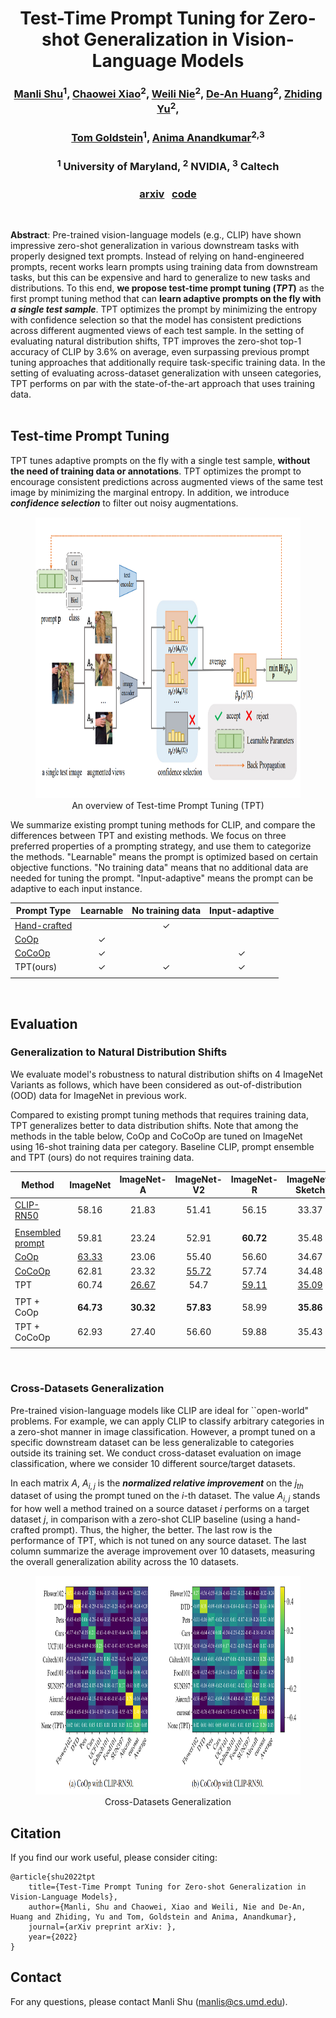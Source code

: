 # <center>Test-Time Prompt Tuning for Zero-shot Generalization in Vision-Language Models 
### <center>[Manli Shu]()<sup>1</sup>, [Chaowei Xiao](https://xiaocw11.github.io/)<sup>2</sup>, [Weili Nie](https://weilinie.github.io/)<sup>2</sup>, [De-An Huang](https://ai.stanford.edu/~dahuang/)<sup>2</sup>, [Zhiding Yu](https://chrisding.github.io/)<sup>2</sup>,       
### <center>[Tom Goldstein](https://www.cs.umd.edu/~tomg/)<sup>1</sup>, [Anima Anandkumar](http://tensorlab.cms.caltech.edu/users/anima/)<sup>2,3</sup>
### <center><sup>1</sup> University of Maryland, <sup>2</sup> NVIDIA, <sup>3</sup> Caltech

### <center> [arxiv]() &nbsp; [code]()
<br />

**Abstract**: Pre-trained vision-language models (e.g., CLIP) have shown impressive zero-shot
generalization in various downstream tasks with properly designed text prompts. Instead of relying on hand-engineered prompts, recent works learn prompts using training data from downstream tasks, but this can be expensive and hard to generalize to new tasks and distributions. To this end, **we propose test-time prompt tuning (*TPT*)** as the first prompt tuning method that can **learn adaptive prompts on the fly with *a single test sample***. TPT optimizes the prompt by minimizing the entropy with confidence selection so that the model has consistent predictions across different augmented views of each test sample. In the setting of evaluating natural distribution shifts, TPT improves the zero-shot top-1 accuracy of CLIP by 3.6% on average, even surpassing previous prompt tuning approaches that additionally require task-specific training data. In the setting of evaluating across-dataset generalization with unseen categories, TPT performs on par with the state-of-the-art approach that uses training data.  
<br /> 

## Test-time Prompt Tuning
TPT tunes adaptive prompts on the fly with a single test sample, **without the need of training data or annotations**. TPT optimizes the prompt to encourage consistent predictions across augmented views of the same test image by minimizing the marginal entropy. In addition, we introduce ***confidence selection*** to filter out noisy augmentations.

<!-- ![tpt-intro](assets/tpt-intro.png "An overview of Test-time Prompt Tuning (TPT).") -->
<figure>
<center>
    <img src="assets/tpt-intro.png", width="7500", height="450">
    <figcaption>An overview of Test-time Prompt Tuning (TPT)</figcaption>
</figure>

We summarize existing prompt tuning methods for CLIP, and compare the differences between TPT and existing methods. We focus on three preferred properties of a prompting strategy, and use them to categorize the methods. "Learnable" means the prompt is optimized based on certain objective functions. "No training data" means that no additional data are needed for tuning the prompt. "Input-adaptive" means the prompt can be adaptive to each input instance.

<center>

| Prompt Type  | Learnable | No training data | Input-adaptive |
|--------------|:---------:|:----------------:|:--------------:|
| [Hand-crafted](https://arxiv.org/abs/2103.00020) |           |       &check;    |                |
| [CoOp](https://arxiv.org/abs/2109.01134)          |  &check;  |                  |                |
| [CoCoOp](https://arxiv.org/abs/2203.05557)       |  &check;  |                  |   &check;      |
| TPT(ours)    |  &check;  |       &check;    |    &check;     |
||
</center>
<br />

## Evaluation


### Generalization to Natural Distribution Shifts

We evaluate model's robustness to natural distribution shifts on 4 ImageNet Variants as follows, which have been considered as out-of-distribution (OOD) data for ImageNet in previous work.

Compared to existing prompt tuning methods that requires training data, TPT generalizes better to data distribution shifts. Note that among the methods in the table below, CoOp and CoCoOp are tuned on ImageNet using 16-shot training data per category. Baseline CLIP, prompt ensemble and TPT (ours) do not requires training data.
<center>

| Method           | ImageNet | ImageNet-A | ImageNet-V2 | ImageNet-R | ImageNet-Sketch | Average | OOD Average |
|------------------|:--------:|:----------:|:-----------:|:----------:|:---------------:|:-------:|:-----------:|
| [CLIP-RN50](https://arxiv.org/abs/2103.00020)       |   58.16  |    21.83   |    51.41    |    56.15   |      33.37      |  44.18  |    40.69    |
||
| [Ensembled prompt](https://arxiv.org/abs/2103.00020)|   59.81  |    23.24   |    52.91    |    **60.72**   |      35.48      |  46.43  |    43.09    |
| [CoOp](https://arxiv.org/abs/2109.01134)            |   <ins>63.33</ins>  |    23.06   |    55.40    |    56.60   |      34.67      |  46.61  |    42.43    |
| [CoCoOp](https://arxiv.org/abs/2203.05557)          |   62.81  |    23.32   |    <ins>55.72    |    57.74   |      34.48      |  46.81  |    42.82    |
| TPT              |   60.74  |    <ins>26.67   |     54.7    |    <ins>59.11   |      <ins>35.09      |  <ins>47.26  |    <ins>43.89    |
||
| TPT + CoOp       |   **64.73**  |   **30.32**   |    **57.83**    |    58.99   |      **35.86**      |  **49.55**  |    **45.75**    |
| TPT + CoCoOp     |   62.93  |    27.40   |    56.60    |    59.88   |      35.43      |  48.45  |    44.83    |
||

</center>
<br />

### Cross-Datasets Generalization
Pre-trained vision-language models like CLIP are ideal for ``open-world" problems. For example, we can apply CLIP to classify arbitrary categories in a zero-shot manner in image classification. However, a prompt tuned on a specific downstream dataset can be less generalizable to categories outside its training set. We conduct cross-dataset evaluation on image classification, where we consider 10 different source/target datasets. 

In each matrix $A$, $A_{i, j}$ is the ***normalized relative improvement*** on the $j_{th}$ dataset of using the prompt tuned on the $i$-th dataset. The value $A_{i, j}$ stands for how well a method trained on a source dataset $i$ performs on a target dataset $j$, in comparison with a zero-shot CLIP baseline (using a hand-crafted prompt). Thus, the higher, the better.
The last row is the performance of TPT, which is not tuned on any source dataset. The last column summarize the average improvement over 10 datasets, measuring the overall generalization ability across the 10 datasets.
<figure>
<center>
    <img src="assets/cross-datasets-figures.png", width="750", height="350">
    <figcaption>Cross-Datasets Generalization</figcaption>
</figure>



## Citation
If you find our work useful, please consider citing:
```
@article{shu2022tpt
    title={Test-Time Prompt Tuning for Zero-shot Generalization in Vision-Language Models},
    author={Manli, Shu and Chaowei, Xiao and Weili, Nie and De-An, Huang and Zhiding, Yu and Tom, Goldstein and Anima, Anandkumar},
    journal={arXiv preprint arXiv: },
    year={2022}
}
```

<!-- ## Acknowledgements -->

## Contact
For any questions, please contact Manli Shu (manlis@cs.umd.edu).